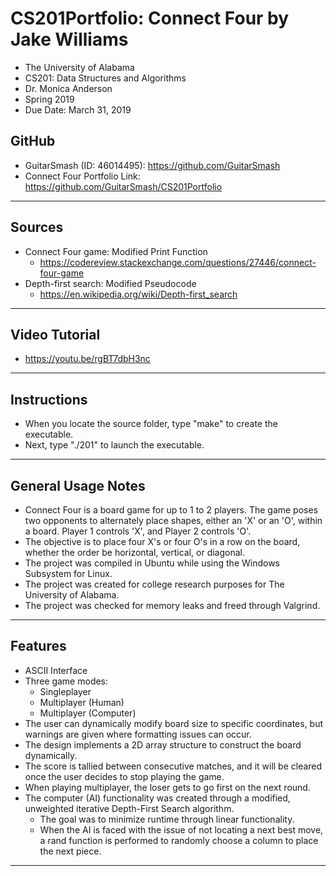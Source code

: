 # CS201Portfolio: Connect Four by Jake Williams
- The University of Alabama
- CS201: Data Structures and Algorithms
- Dr. Monica Anderson
- Spring 2019
- Due Date: March 31, 2019

GitHub
----------------------------------------------------------------------------------------------------------------------------------------
- GuitarSmash (ID: 46014495): https://github.com/GuitarSmash
- Connect Four Portfolio Link: https://github.com/GuitarSmash/CS201Portfolio
----------------------------------------------------------------------------------------------------------------------------------------

Sources
----------------------------------------------------------------------------------------------------------------------------------------
- Connect Four game: Modified Print Function
  - https://codereview.stackexchange.com/questions/27446/connect-four-game
- Depth-first search: Modified Pseudocode
  - https://en.wikipedia.org/wiki/Depth-first_search
----------------------------------------------------------------------------------------------------------------------------------------

Video Tutorial
----------------------------------------------------------------------------------------------------------------------------------------
- https://youtu.be/rgBT7dbH3nc
----------------------------------------------------------------------------------------------------------------------------------------

Instructions
----------------------------------------------------------------------------------------------------------------------------------------
- When you locate the source folder, type "make" to create the executable.
- Next, type "./201" to launch the executable.
----------------------------------------------------------------------------------------------------------------------------------------

General Usage Notes
----------------------------------------------------------------------------------------------------------------------------------------
- Connect Four is a board game for up to 1 to 2 players. The game poses two opponents to alternately place shapes, either an 'X' or an 'O', within a board. Player 1 controls 'X', and Player 2 controls 'O'.
- The objective is to place four X's or four O's in a row on the board, whether the order be horizontal, vertical, or diagonal.
- The project was compiled in Ubuntu while using the Windows Subsystem for Linux.
- The project was created for college research purposes for The University of Alabama.
- The project was checked for memory leaks and freed through Valgrind.
----------------------------------------------------------------------------------------------------------------------------------------

Features
----------------------------------------------------------------------------------------------------------------------------------------
- ASCII Interface
- Three game modes:
  - Singleplayer
  - Multiplayer (Human)
  - Multiplayer (Computer)
- The user can dynamically modify board size to specific coordinates, but warnings are given where formatting issues can occur.
- The design implements a 2D array structure to construct the board dynamically.
- The score is tallied between consecutive matches, and it will be cleared once the user decides to stop playing the game.
- When playing multiplayer, the loser gets to go first on the next round.
- The computer (AI) functionality was created through a modified, unweighted iterative Depth-First Search algorithm.
  - The goal was to minimize runtime through linear functionality.
  - When the AI is faced with the issue of not locating a next best move, a rand function is performed to randomly choose a column to place the next piece.
----------------------------------------------------------------------------------------------------------------------------------------
